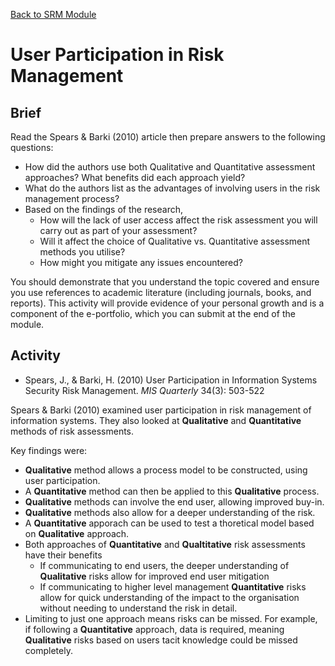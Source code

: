 [Back to SRM Module](../README.md)

# User Participation in Risk Management

## Brief
Read the Spears & Barki (2010) article then prepare answers to the following questions:

* How did the authors use both Qualitative and Quantitative assessment approaches? What benefits did each approach yield?
* What do the authors list as the advantages of involving users in the risk management process?
* Based on the findings of the research,
  * How will the lack of user access affect the risk assessment you will carry out as part of your assessment?
  * Will it affect the choice of Qualitative vs. Quantitative assessment methods you utilise?
  * How might you mitigate any issues encountered?

You should demonstrate that you understand the topic covered and ensure you use references to academic literature (including journals, books, and reports). This activity will provide evidence of your personal growth and is a component of the e-portfolio, which you can submit at the end of the module.

## Activity
- Spears, J., & Barki, H. (2010) User Participation in Information Systems Security Risk Management. *MIS Quarterly* 34(3): 503-522

Spears & Barki (2010) examined user participation in risk management of information systems. They also looked at **Qualitative** and **Quantitative** methods of risk assessments. 

Key findings were:
- **Qualitative** method allows a process model to be constructed, using user participation.
- A **Quantitative** method can then be applied to this **Qualitative** process.
- **Qualitative** methods can involve the end user, allowing improved buy-in.
- **Qualitative** methods also allow for a deeper understanding of the risk.
- A **Quantitative** apporach can be used to test a thoretical model based on **Qualitative** approach.
- Both approaches of **Quantitative** and **Qualtitative** risk assessments have their benefits
  - If communicating to end users, the deeper understanding of **Qualitative** risks allow for improved end user mitigation
  - If communicating to higher level management **Quantitative** risks allow for quick understanding of the impact to the organisation without needing to understand the risk in detail.
- Limiting to just one approach means risks can be missed. For example, if following a **Quantitative** approach, data is required, meaning **Qualitative** risks based on users tacit knowledge could be missed completely.
